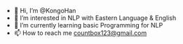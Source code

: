 - 👋 Hi, I’m @KongoHan
- 👀 I’m interested in NLP with Eastern Language & English
- 🌱 I’m currently learning basic Programming for NLP
- 📫 How to reach me countbox123@gmail.com

<!---
KongoHan/KongoHan is a ✨ special ✨ repository because its `README.md` (this file) appears on your GitHub profile.
You can click the Preview link to take a look at your changes.
--->
